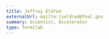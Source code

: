 ```yaml
---
title: Jeffrey Eldred
externalUrl: mailto:jseldred@fnal.gov
summary: Scientist, Accelerator
type: fermilab
---
```

